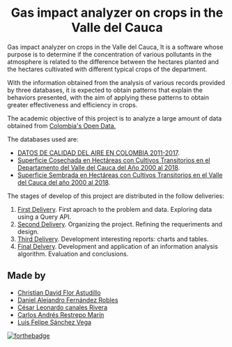 
<h1 align="center">Gas impact analyzer on crops in the Valle del Cauca</h1>

Gas impact analyzer on crops in the Valle del Cauca, It is a software whose purpose is to determine if the concentration of various pollutants in the atmosphere is related to the difference between the hectares planted and the hectares cultivated with different typical crops of the department.

With the information obtained from the analysis of various records provided by three databases, it is expected to obtain patterns that explain the behaviors presented, with the aim of applying these patterns to obtain greater effectiveness and efficiency in crops.

The academic objective of this project is to analyze a large amount of data obtained from [Colombia's Open Data.](https://www.datos.gov.co/)

The databases used are:
   - [DATOS DE CALIDAD DEL AIRE EN COLOMBIA 2011-2017](https://www.datos.gov.co/Ambiente-y-Desarrollo-Sostenible/DATOS-DE-CALIDAD-DEL-AIRE-EN-COLOMBIA-2011-2017/ysq6-ri4e).
   - [Superficie Cosechada en Hectáreas con Cultivos Transitorios en el Departamento del Valle del Cauca del Año 2000 al 2018](https://www.datos.gov.co/Agricultura-y-Desarrollo-Rural/Superficie-Cosechada-en-Hect-reas-con-Cultivos-Tra/3d2z-wkgw).
   - [Superficie Sembrada en Hectáreas con Cultivos Transitorios en el Valle del Cauca del año 2000 al 2018](https://www.datos.gov.co/Agricultura-y-Desarrollo-Rural/Superficie-Sembrada-en-Hect-reas-con-Cultivos-Tran/vs5v-e66i).

The stages of develop of this project are distributed in the follow deliveries:
1. [First Delivery](https://github.com/ChristianFlor/gas-impact-analyzer-in-crops/tree/master/docs/delivery-1). First aproach to the problem and data. Exploring data using a Query API.
2. [Second Delivery](https://github.com/ChristianFlor/gas-impact-analyzer-in-crops/tree/master/docs/delivery-2). Organizing the project. Refining the requeriments and design.
3. [Third Delivery](https://github.com/ChristianFlor/gas-impact-analyzer-in-crops/tree/master/docs/delivery-3). Development interesting reports: charts and tables.
4. [Final Delvery](https://github.com/ChristianFlor/gas-impact-analyzer-in-crops/tree/master/docs/final-delivery). Development and application of an information analysis algorithm. Evaluation and conclusions.




## Made by
+ [Christian David Flor Astudillo](https://github.com/ChristianFlor "Christian Flor")
+ [Daniel Alejandro Fernández Robles](https://github.com/7yrionLannister "Daniel Fernández")
+ [César Leonardo canales Rivera](https://github.com/Sleeptightt "Cesar Canales")
+ [Carlos Andrés Restrepo Marín](https://github.com/Carlosches "Carlos Restrepo")
+ [Luis Felipe Sánchez Vega](https://github.com/SanchezFelipe01 "Felipe Sánchez")

[![forthebadge](https://forthebadge.com/images/badges/made-with-c-sharp.svg)](https://forthebadge.com)
